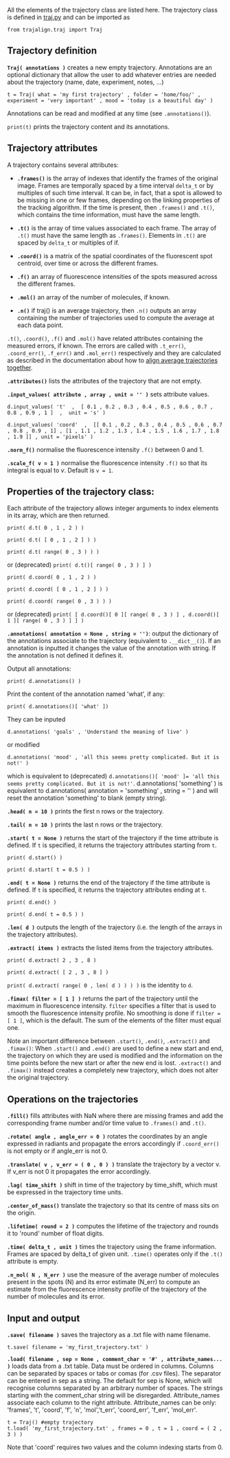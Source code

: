 All the elements of the trajectory class are listed here. The trajectory class is defined in [traj.py](https://github.com/apicco/trajectory_alignment/tree/master/trajalign) and can be imported as

	from trajalign.traj import Traj

## Trajectory definition

**`Traj( annotations )`** creates a new empty trajectory. Annotations are an optional dictionary that allow the user to  add whatever entries are needed about the trajectory (name, date, experiment, notes, ...)

`t = Traj( what = 'my first trajectory' , folder = 'home/foo/' , experiment = 'very important' , mood = 'today is a beautiful day' )`

Annotations can be read and modified at any time (see `.annotations()`).

`print(t)` prints the trajectory content and its annotations.

## Trajectory attributes

A trajectory contains several attributes:

* **`.frames()`** is the array of indexes that identify the frames of the original image. Frames are temporally spaced by a time interval `delta_t` or by multiples of such time interval. It can be, in fact, that a spot is allowed to be  missing in one or few frames, depending on the linking properties of the tracking algorithm. If the time is present, then `.frames()` and `.t()`, which contains the time information, must have the same length.

* **`.t()`** is the array of time values associated to each frame. The array of `.t()` must have the same length as `.frames()`. Elements in `.t()` are spaced by `delta_t` or multiples of if.

* **`.coord()`** is a matrix of the spatial coordinates of the fluorescent spot centroid, over time or across the different frames.

* **`.f()`** an array of fluorescence intensities of the spots measured across the different frames.

* **`.mol()`** an array of the number of molecules, if known.

* **`.n()`** if traj() is an average trajectory, then `.n()` outputs an array containing the number of trajectories used to compute the average at each data point.

`.t()`, `.coord()`, `.f()` and `.mol()` have related attributes containing the measured errors, if known. The errors are called with `.t_err()`, `.coord_err()`, `.f_err()` and `.mol_err()` respectively and they are calculated as described in the documentation about how to [align average trajectories together](Align-average-trajectories).

**`.attributes()`** lists the attributes of the trajectory that are not empty.

**`.input_values( attribute , array , unit = '' )`** sets attribute values.

`d.input_values( 't'  ,  [ 0.1 , 0.2 , 0.3 , 0.4 , 0.5 , 0.6 , 0.7 , 0.8 , 0.9 , 1 ]  ,  unit = 's' )`

`d.input_values( 'coord'  ,  [[ 0.1 , 0.2 , 0.3 , 0.4 , 0.5 , 0.6 , 0.7 , 0.8 , 0.9 , 1] , [1 , 1.1 , 1.2 , 1.3 , 1.4 , 1.5 , 1.6 , 1.7 , 1.8 , 1.9 ]] , unit = 'pixels' )`

**`.norm_f()`** normalise the fluorescence intensity `.f()` between 0 and 1.

**`.scale_f( v = 1 )`** normalise the fluorescence intensity `.f()` so that its integral is equal to _v_. Default is `v = 1`. 

## Properties of the trajectory class:

Each attribute of the trajectory allows integer arguments to index elements in its array, which are then returned.

`print( d.t( 0 , 1 , 2 ) )`

`print( d.t( [ 0 , 1 , 2 ] ) )`

`print( d.t( range( 0 , 3 ) ) )`

or (deprecated) `print( d.t()[ range( 0 , 3 ) ] )`

`print( d.coord( 0 , 1 , 2 ) )`

`print( d.coord( [ 0 , 1 , 2 ] ) )`

`print( d.coord( range( 0 , 3 ) ) )`

or (deprecated) `print( [ d.coord()[ 0 ][ range( 0 , 3 ) ] , d.coord()[ 1 ][ range( 0 , 3 ) ] ] )`

**`.annotations( annotation = None , string = '')`**: output the dictionary of the annotations associate to the trajectory (equivalent to `.__dict__()`). If an annotation is inputted it changes the value of the annotation with string. If the annotation is not defined it defines it.

Output all annotations:

`print( d.annotations() )`

Print the content of the annotation named 'what', if any:

`print( d.annotations()[ 'what' ])`

They can be inputed  

`d.annotations( 'goals' , 'Understand the meaning of live' )`

or modified

`d.annotations( 'mood' , 'all this seems pretty complicated. But it is not!' )`

which is equivalent to (deprecated) `d.annotations()[ 'mood' ]= 'all this seems pretty complicated. But it is not!'`. d.annotations( 'something' ) is equivalent to d.annotations( annotation = 'something' , string = '' ) and will reset the annotation 'something' to blank (empty string).

**`.head( n = 10 )`** prints the first n rows or the trajectory.

**`.tail( n = 10 )`** prints the last n rows or the trajectory.

**`.start( t = None )`** returns the start of the trajectory if the time attribute is defined. If `t` is specified, it returns the trajectory attributes starting from `t`.

`print( d.start() )`

`print( d.start( t = 0.5 ) )`

**`.end( t = None )`** returns the end of the trajectory if the time attribute is defined. If `t` is specified, it returns the trajectory attributes ending at `t`.

`print( d.end() )`

`print( d.end( t = 0.5 ) )`

**`.len( d )`** outputs the length of the trajectory (i.e. the length of the arrays in the trajectory attributes).

**`.extract( items )`** extracts the listed items from the trajectory attributes.

`print( d.extract( 2 , 3 , 8 )`

`print( d.extract( [ 2 , 3 , 8 ] )`

`print( d.extract( range( 0 , len( d ) ) ) )` is the identity to `d`.

**`.fimax( filter = [ 1 ] )`** returns the part of the trajectory until the maximum in fluorescence intensity. `filter` specifies a filter that is used to smooth the fluorescence intensity profile. No smoothing is done if `filter = [ 1 ]`, which is the default. The sum of the elements of the filter must equal one. 

Note an important difference between `.start()`, `.end()`, `.extract()` and `.fimax()`: When `.start()` and `.end()` are used to define a new start and end, the trajectory on which they are used is modified and the information on the time points before the new start or after the new end is lost.
`.extract()` and `.fimax()` instead creates a completely new trajectory, which does not alter the original trajectory.

## Operations on the trajectories

**`.fill()`** fills attributes with NaN where there are missing frames and add the corresponding frame number and/or time value to `.frames()` and `.t()`.

**`.rotate( angle , angle_err = 0 )`** rotates the coordinates by an angle expressed in radiants and propagate the errors accordingly if `.coord_err()` is not empty or if angle_err is not 0.

**`.translate( v , v_err = ( 0 , 0 ) )`** translate the trajectory by a vector v. If v_err is not 0 it propagates the error accordingly.

**`.lag( time_shift )`** shift in time of the trajectory by time_shift, which must be expressed in the trajectory time units.

**`.center_of_mass()`** translate the trajectory so that its centre of mass sits on the origin.

**`.lifetime( round = 2 )`** computes the lifetime of the trajectory and rounds it to 'round' number of float digits.

**`.time( delta_t , unit )`** times the trajectory using the frame information. Frames are spaced by delta_t of given unit. `.time()` operates only if the `.t()` attribute is empty. 

**`.n_mol( N , N_err )`** use the measure of the average number of molecules present in the spots (N) and its error estimate (N_err) to compute an estimate from the fluorescence intensity profile of the trajectory of the number of molecules and its error.

## Input and output

**`.save( filename )`** saves the trajectory as a .txt file with name filename.

`t.save( filename = 'my_first_trajectory.txt' )`

**`.load( filename , sep = None , comment_char = '#' , attribute_names... )`** loads data from a .txt table. Data must be ordered in columns. Columns can be separated by spaces or tabs or comas (for .csv files). The separator can be entered in sep as a string. The default for sep is None, which will recognise columns separated by an arbitrary number of spaces. The strings starting with the comment_char string will be disregarded. Attribute_names associate each column to the right attribute. Attribute_names can be only: 'frames', 't', 'coord', 'f', 'n', 'mol','t_err', 'coord_err', 'f_err', 'mol_err'.

	t = Traj() #empty trajectory
	t.load( 'my_first_trajectory.txt' , frames = 0 , t = 1 , coord = ( 2 , 3 ) )

Note that 'coord' requires two values and the column indexing starts from 0.
